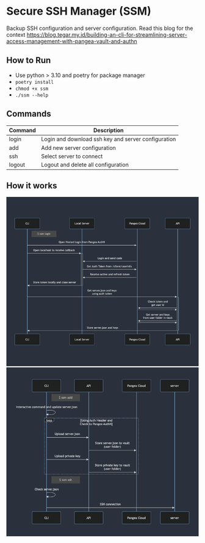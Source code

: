 # Secure SSH Manager (SSM)

Backup SSH configuration and server configuration. Read this blog for the context https://blog.tegar.my.id/building-an-cli-for-streamlining-server-access-management-with-pangea-vault-and-authn

## How to Run

- Use python > 3.10 and poetry for package manager
- `poetry install`
- `chmod +x ssm`
- `./ssm --help`

## Commands

Command | Description
--- | --- 
login | Login and download ssh key and server configuration
add | Add new server configuration
ssh | Select server to connect
logout | Logout and delete all configuration

## How it works

![](./docs/ssm-login-workflow.png)
![](./docs/ssm-add-workflow.png)